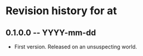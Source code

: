 # Revision history for at

## 0.1.0.0  -- YYYY-mm-dd

* First version. Released on an unsuspecting world.
